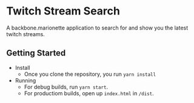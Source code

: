 # Twitch Stream Search

A backbone.marionette application to search for and show you the latest
twitch streams.

## Getting Started
* Install
    * Once you clone the repository, you run `yarn install`
* Running
    * For debug builds, run `yarn start`.
    * For productiom builds, open up `index.html` in `/dist`.